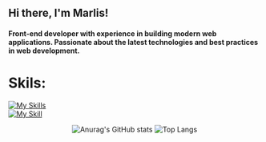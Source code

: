 ## Hi there, I'm Marlis!
#### Front-end developer with experience in building modern web applications. Passionate about the latest technologies and best practices in web development.

# Skils:
[![My Skills](https://skillicons.dev/icons?i=html,css,sass,tailwind)](https://skillicons.dev)
</br>
[![My Skill](https://skillicons.dev/icons?i=js,ts,react,redux)](https://skillicons.dev)
<div align="center">
  <img src="https://github-readme-stats.vercel.app/api?username=Marlis02&show_icons=true&theme=transparent&hide_border=true" alt="Anurag's GitHub stats">
  <img src="https://github-readme-stats.vercel.app/api/top-langs/?username=Marlis02&layout=compact" alt="Top Langs">
</div>

